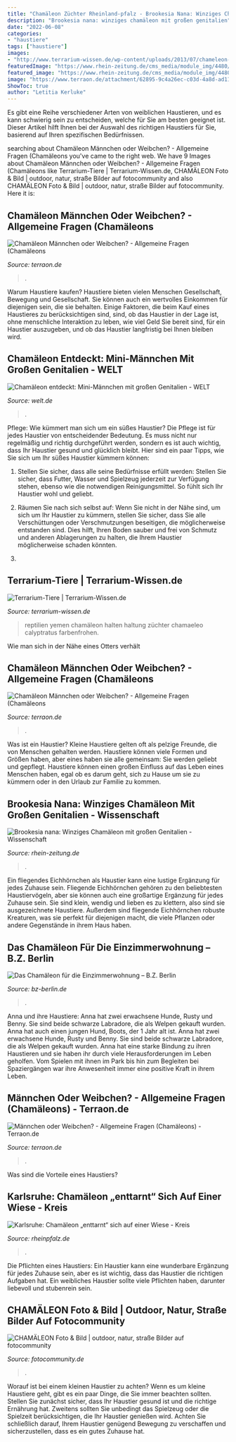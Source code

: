 ```yaml
---
title: "Chamäleon Züchter Rheinland-pfalz - Brookesia Nana: Winziges Chamäleon Mit Großen Genitalien"
description: "Brookesia nana: winziges chamäleon mit großen genitalien"
date: "2022-06-08"
categories:
- "haustiere"
tags: ["haustiere"]
images:
- "http://www.terrarium-wissen.de/wp-content/uploads/2013/07/chameleon-276599_1280.jpg"
featuredImage: "https://www.rhein-zeitung.de/cms_media/module_img/4480/2240291_1_socialmedia_Ein_internationales_Forscherteam_hat_auf_Madagaskar_die_neue_winzig_kleine_Chamaeleonart_Brookesia_nana_entdeckt._Foto_Frank_Glaw_SNSB-ZSM_dpa.jpg"
featured_image: "https://www.rhein-zeitung.de/cms_media/module_img/4480/2240291_1_socialmedia_Ein_internationales_Forscherteam_hat_auf_Madagaskar_die_neue_winzig_kleine_Chamaeleonart_Brookesia_nana_entdeckt._Foto_Frank_Glaw_SNSB-ZSM_dpa.jpg"
image: "https://www.terraon.de/attachment/62895-9c4a26ec-c03d-4a8d-ad11-3ca2cd78cee8-jpeg/"
ShowToc: true
author: "Letitia Kerluke"
---
```



Es gibt eine Reihe verschiedener Arten von weiblichen Haustieren, und es kann schwierig sein zu entscheiden, welche für Sie am besten geeignet ist. Dieser Artikel hilft Ihnen bei der Auswahl des richtigen Haustiers für Sie, basierend auf Ihren spezifischen Bedürfnissen.

	

		
searching about Chamäleon Männchen oder Weibchen? - Allgemeine Fragen (Chamäleons you've came to the right web. We have 9 Images about Chamäleon Männchen oder Weibchen? - Allgemeine Fragen (Chamäleons like Terrarium-Tiere | Terrarium-Wissen.de, CHAMÄLEON Foto &amp; Bild | outdoor, natur, straße Bilder auf fotocommunity and also CHAMÄLEON Foto &amp; Bild | outdoor, natur, straße Bilder auf fotocommunity. Here it is:
		
    
## Chamäleon Männchen Oder Weibchen? - Allgemeine Fragen (Chamäleons

<img loading=lazy src="https://www.terraon.de/attachment/62894-b13dda5b-7b71-444e-a6fb-96aeab93cf5c-jpeg/" onerror="this.onerror=null;this.src='https://tse4.mm.bing.net/th?id=OIP.gj651mqMffxHFLDEg2eibwHaFj&amp;pid=15.1';" alt="Chamäleon Männchen oder Weibchen? - Allgemeine Fragen (Chamäleons">

_Source: terraon.de_

>. 

	

Warum Haustiere kaufen?
Haustiere bieten vielen Menschen Gesellschaft, Bewegung und Gesellschaft. Sie können auch ein wertvolles Einkommen für diejenigen sein, die sie behalten. Einige Faktoren, die beim Kauf eines Haustieres zu berücksichtigen sind, sind, ob das Haustier in der Lage ist, ohne menschliche Interaktion zu leben, wie viel Geld Sie bereit sind, für ein Haustier auszugeben, und ob das Haustier langfristig bei Ihnen bleiben wird.

    
## Chamäleon Entdeckt: Mini-Männchen Mit Großen Genitalien - WELT

<img loading=lazy src="https://img.welt.de/img/regionales/bayern/mobile225232527/0921351997-ci16x9-w880/urn-newsml-dpa-com-20090101-210128-99-210726-large-4-3-jpg.jpg" onerror="this.onerror=null;this.src='https://tse3.mm.bing.net/th?id=OIP.-eGXdMn2KBwOuepYBNnB0gHaEK&amp;pid=15.1';" alt="Chamäleon entdeckt: Mini-Männchen mit großen Genitalien - WELT">

_Source: welt.de_

>. 

	

Pflege: Wie kümmert man sich um ein süßes Haustier?
Die Pflege ist für jedes Haustier von entscheidender Bedeutung. Es muss nicht nur regelmäßig und richtig durchgeführt werden, sondern es ist auch wichtig, dass Ihr Haustier gesund und glücklich bleibt. Hier sind ein paar Tipps, wie Sie sich um Ihr süßes Haustier kümmern können:
1. Stellen Sie sicher, dass alle seine Bedürfnisse erfüllt werden: Stellen Sie sicher, dass Futter, Wasser und Spielzeug jederzeit zur Verfügung stehen, ebenso wie die notwendigen Reinigungsmittel. So fühlt sich Ihr Haustier wohl und geliebt.

2. Räumen Sie nach sich selbst auf: Wenn Sie nicht in der Nähe sind, um sich um Ihr Haustier zu kümmern, stellen Sie sicher, dass Sie alle Verschüttungen oder Verschmutzungen beseitigen, die möglicherweise entstanden sind. Dies hilft, Ihren Boden sauber und frei von Schmutz und anderen Ablagerungen zu halten, die Ihrem Haustier möglicherweise schaden könnten.

3.

    
## Terrarium-Tiere | Terrarium-Wissen.de

<img loading=lazy src="http://www.terrarium-wissen.de/wp-content/uploads/2013/07/chameleon-276599_1280.jpg" onerror="this.onerror=null;this.src='https://tse2.mm.bing.net/th?id=OIP.bZTG43ct8MtgWD6AeeXNZgHaE7&amp;pid=15.1';" alt="Terrarium-Tiere | Terrarium-Wissen.de">

_Source: terrarium-wissen.de_

>reptilien yemen chamäleon halten haltung züchter chamaeleo calyptratus farbenfrohen. 

	

Wie man sich in der Nähe eines Otters verhält

    
## Chamäleon Männchen Oder Weibchen? - Allgemeine Fragen (Chamäleons

<img loading=lazy src="https://www.terraon.de/attachment/62895-9c4a26ec-c03d-4a8d-ad11-3ca2cd78cee8-jpeg/" onerror="this.onerror=null;this.src='https://tse4.mm.bing.net/th?id=OIP.ZzwFbXbKlBjW3BRKUDUJTgHaJ4&amp;pid=15.1';" alt="Chamäleon Männchen oder Weibchen? - Allgemeine Fragen (Chamäleons">

_Source: terraon.de_

>. 

	

Was ist ein Haustier?
Kleine Haustiere gelten oft als pelzige Freunde, die von Menschen gehalten werden. Haustiere können viele Formen und Größen haben, aber eines haben sie alle gemeinsam: Sie werden geliebt und gepflegt. Haustiere können einen großen Einfluss auf das Leben eines Menschen haben, egal ob es darum geht, sich zu Hause um sie zu kümmern oder in den Urlaub zur Familie zu kommen.

    
## Brookesia Nana: Winziges Chamäleon Mit Großen Genitalien - Wissenschaft

<img loading=lazy src="https://www.rhein-zeitung.de/cms_media/module_img/4480/2240291_1_socialmedia_Ein_internationales_Forscherteam_hat_auf_Madagaskar_die_neue_winzig_kleine_Chamaeleonart_Brookesia_nana_entdeckt._Foto_Frank_Glaw_SNSB-ZSM_dpa.jpg" onerror="this.onerror=null;this.src='https://tse1.mm.bing.net/th?id=OIP.i1asICnextNVZN9Vl9pEaQHaEK&amp;pid=15.1';" alt="Brookesia nana: Winziges Chamäleon mit großen Genitalien - Wissenschaft">

_Source: rhein-zeitung.de_

>. 

	

Ein fliegendes Eichhörnchen als Haustier kann eine lustige Ergänzung für jedes Zuhause sein.
Fliegende Eichhörnchen gehören zu den beliebtesten Haustiervögeln, aber sie können auch eine großartige Ergänzung für jedes Zuhause sein. Sie sind klein, wendig und lieben es zu klettern, also sind sie ausgezeichnete Haustiere. Außerdem sind fliegende Eichhörnchen robuste Kreaturen, was sie perfekt für diejenigen macht, die viele Pflanzen oder andere Gegenstände in ihrem Haus haben.

    
## Das Chamäleon Für Die Einzimmerwohnung – B.Z. Berlin

<img loading=lazy src="https://s3-eu-west-1.amazonaws.com/de-asitcp-ir-bz-data-prod/data/uploads/multimedia/archive/00466/reptil2_466750a-768x432.jpg" onerror="this.onerror=null;this.src='https://tse2.mm.bing.net/th?id=OIP.89_w6jeORJlVRUkmNlKwbgHaEK&amp;pid=15.1';" alt="Das Chamäleon für die Einzimmerwohnung – B.Z. Berlin">

_Source: bz-berlin.de_

>. 

	

Anna und ihre Haustiere: Anna hat zwei erwachsene Hunde, Rusty und Benny. Sie sind beide schwarze Labradore, die als Welpen gekauft wurden. Anna hat auch einen jungen Hund, Boots, der 1 Jahr alt ist.
Anna hat zwei erwachsene Hunde, Rusty und Benny. Sie sind beide schwarze Labradore, die als Welpen gekauft wurden. Anna hat eine starke Bindung zu ihren Haustieren und sie haben ihr durch viele Herausforderungen im Leben geholfen. Vom Spielen mit ihnen im Park bis hin zum Begleiten bei Spaziergängen war ihre Anwesenheit immer eine positive Kraft in ihrem Leben.

    
## Männchen Oder Weibchen? - Allgemeine Fragen (Chamäleons) - Terraon.de

<img loading=lazy src="https://www.terraon.de/attachment/63274-4a14eaf3-0ae0-4f2a-97c9-d6a3f7fa7aa1-jpeg/" onerror="this.onerror=null;this.src='https://tse2.mm.bing.net/th?id=OIP.OHa6eqT9PUhMbEWk1Gf8HwHaFj&amp;pid=15.1';" alt="Männchen oder Weibchen? - Allgemeine Fragen (Chamäleons) - Terraon.de">

_Source: terraon.de_

>. 

	

Was sind die Vorteile eines Haustiers?

    
## Karlsruhe: Chamäleon „enttarnt“ Sich Auf Einer Wiese - Kreis

<img loading=lazy src="https://www.rheinpfalz.de/cms_media/module_img/4082/2041490_2_articledetail_91-112907311_karmacha.jpg" onerror="this.onerror=null;this.src='https://tse2.mm.bing.net/th?id=OIP.P12As18HYW6BaN5Sde8-WgHaFj&amp;pid=15.1';" alt="Karlsruhe: Chamäleon „enttarnt“ sich auf einer Wiese - Kreis">

_Source: rheinpfalz.de_

>. 

	

Die Pflichten eines Haustiers:
Ein Haustier kann eine wunderbare Ergänzung für jedes Zuhause sein, aber es ist wichtig, dass das Haustier die richtigen Aufgaben hat. Ein weibliches Haustier sollte viele Pflichten haben, darunter liebevoll und stubenrein sein.

    
## CHAMÄLEON Foto &amp; Bild | Outdoor, Natur, Straße Bilder Auf Fotocommunity

<img loading=lazy src="https://img.fotocommunity.com/chamaeleon-aff1e902-eb8e-4cb1-844b-fdbe3fde795a.jpg?height=1080" onerror="this.onerror=null;this.src='https://tse1.mm.bing.net/th?id=OIP.NE3CCkoTOe34e9AEsUq4VQHaEK&amp;pid=15.1';" alt="CHAMÄLEON Foto &amp; Bild | outdoor, natur, straße Bilder auf fotocommunity">

_Source: fotocommunity.de_

>. 

	

Worauf ist bei einem kleinen Haustier zu achten?
Wenn es um kleine Haustiere geht, gibt es ein paar Dinge, die Sie immer beachten sollten. Stellen Sie zunächst sicher, dass Ihr Haustier gesund ist und die richtige Ernährung hat. Zweitens sollten Sie unbedingt das Spielzeug oder die Spielzeit berücksichtigen, die Ihr Haustier genießen wird. Achten Sie schließlich darauf, Ihrem Haustier genügend Bewegung zu verschaffen und sicherzustellen, dass es ein gutes Zuhause hat.

